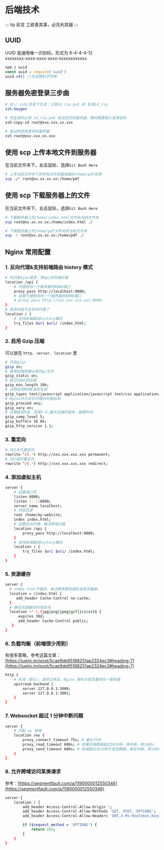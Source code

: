 # 后端技术

::: tip 前言
工欲善其事，必先利其器
:::

## UUID

UUID 是通用唯一识别码，形式为 8-4-4-4-12  
xxxxxxxx-xxxx-xxxx-xxxx-xxxxxxxxxxxx

```js
npm i uuid
const uuid = require('uuid')
uuid.v4() //生成随机字符串
```

## 服务器免密登录三步曲

```sh {5}
# 在~/.ssh/目录下生成：公钥id_rsa.pub 和 私钥id_rsa
ssh-keygen

# 将生成的公钥 id_rsa.pub 发送至目标服务器，期间需要输入登录密码
ssh-copy-id root@xxx.xxx.xx.xxx

# 尝试免密登录目标服务器
ssh root@xxx.xxx.xx.xxx
```

## 使用 scp 上传本地文件到服务器

在当前文件夹下，右击鼠标，选择`Git Bash Here`

```sh
# 上传当前文件夹下的所有文件到服务器的/home/pdf目录
scp ./* root@xx.xx.xx.xx:/home/pdf
```

## 使用 scp 下载服务器上的文件

在当前文件夹下，右击鼠标，选择`Git Bash Here`

```sh
# 下载服务器上的/home/index.html文件到当前文件夹
scp root@xx.xx.xx.xx:/home/index.html ./

# 下载服务器上的/home/pdf文件夹到当前文件夹
scp -r root@xx.xx.xx.xx:/home/pdf ./
```

## Nginx 常用配置

### 1. 反向代理&支持前端路由 history 模式

```bash
# 先匹配ajax请求，带api的先被拦截
location /api {
    # 代理到同一个服务器的9000端口
    proxy_pass http://localhost:9000;
    # 或者代理到另外一个服务器的9000端口
    # proxy_pass http://xxx.xxx.xxx.xxx:9000;
}
# 其余的就不走反向代理了
location / {
    # 支持前端路由history模式
    try_files $uri $uri/ /index.html;
}
```

### 2. 启用 Gzip 压缩

可以放在 `http. server. location` 里

```bash
# 开启gzip
gzip on;
# 使用前端构建出来的gz文件
gzip_static on;
# 超过10kb的压缩
gzip_min_length 10k;
# 对特定的MIME类型生效
gzip_types text/javascript application/javascript text/css application/json;
# Nginx作为反向代理的时候启用
gzip_proxied any;
gzip_vary on;
# 压缩级别5级，范围1-9,越大压缩的越多，越费时间
gzip_comp_level 5;
gzip_buffers 16 8k;
gzip_http_version 1.1;
```

### 3. 重定向

```bash
# 301永久重定向
rewrite ^/(.*) http://xxx.xxx.xxx.xxx permanent;
# 302临时重定向
rewrite ^/(.*) http://xxx.xxx.xxx.xxx redirect;
```

### 4. 添加虚拟主机

```bash
server {
    # 设置端口号
    listen 8090;
    listen [::]:8090;
    server_name localhost;
    # 项目目录
    root /home/my-website;
    index index.html;
    # 设置反向代理，解决跨域问题
    location /api {
        proxy_pass http://localhost:9000;
    }
    # 支持前端路由history模式
    location / {
        try_files $uri $uri/ /index.html;
    }
}
```

### 5. 资源缓存

```bash
server {
  # index.html不缓存，每次都来服务器检查是否最新。
  location = /index.html {
     add_header Cache-Control no-cache;
  }
  # 静态资源缓存时间30天
  location ~* \.(jpg|png|jpeg|gif|js|css)$ {
      expires 30d;
      add_header Cache-Control public;
   }
}
```

### 6. 负载均衡（前端很少用到）

有很多策略，参考这篇文章：[https://juejin.im/post/5cae9de95188251ae2324ec3#heading-7](https://juejin.im/post/5cae9de95188251ae2324ec3#heading-7)

```bash
http {
    # 轮询（默认），请求过来后，Nginx 随机分配流量到任一服务器
    upstream backend {
        server 127.0.0.1:3000;
        server 127.0.0.1:3001;
    }
}
```

### 7. Websocket 超过 1 分钟中断问题

```bash
server {
    # 匹配 ws 链接
    location /ws {
        proxy_connect_timeout 75s; # 最长75秒
        proxy_read_timeout 600s; # 如果后端数据超过10分钟，再中断，默认60s
        proxy_send_timeout 600s; # 前端超过10分钟才发送数据，就会中断，默认60s
    }
}
```

### 8. 允许跨域访问某类请求

参考：[https://segmentfault.com/a/1190000012550346](https://segmentfault.com/a/1190000012550346)

```bash
server {
    location / {
        add_header Access-Control-Allow-Origin *;
        add_header Access-Control-Allow-Methods 'GET, POST, OPTIONS';
        add_header Access-Control-Allow-Headers 'DNT,X-Mx-ReqToken,Keep-Alive,User-Agent,X-Requested-With,If-Modified-Since,Cache-Control,Content-Type,Authorization';

        if ($request_method = 'OPTIONS') {
            return 204;
        }
    }
}
```
